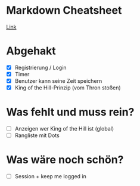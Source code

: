 # Markdown Cheatsheet
[Link](https://guides.github.com/features/mastering-markdown/)

# Abgehakt
- [x] Registrierung / Login
- [x] Timer
- [x] Benutzer kann seine Zeit speichern
- [x] King of the Hill-Prinzip (vom Thron stoßen)

# Was fehlt und muss rein?
- [ ] Anzeigen wer King of the Hill ist (global)
- [ ] Rangliste mit Dots

# Was wäre noch schön?
- [ ] Session + keep me logged in  

